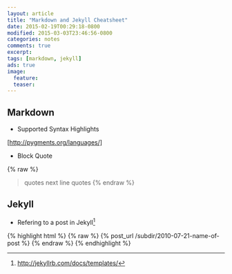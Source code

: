```yaml
---
layout: article
title: "Markdown and Jekyll Cheatsheet"
date: 2015-02-19T00:29:18-0800
modified: 2015-03-03T23:46:56-0800
categories: notes
comments: true
excerpt:
tags: [markdown, jekyll]
ads: true
image:
  feature:
  teaser:
---
```


## Markdown

- Supported Syntax Highlights

[http://pygments.org/languages/]

- Block Quote

{% raw %}
> quotes
> next line quotes
{% endraw %}

## Jekyll

- Refering to a post in Jekyll[^1]

{% highlight html %}
{% raw %}
{% post_url /subdir/2010-07-21-name-of-post %}
{% endraw %}
{% endhighlight %}

[^1]: <http://jekyllrb.com/docs/templates/>
[^1]: <http://sourceforge.net/p/jekyllc/bugs/markdown_syntax>
